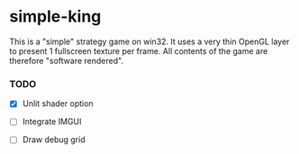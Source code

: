 # simple-king

This is a "simple" strategy game on win32. 
It uses a very thin OpenGL layer to present 1 fullscreen texture per frame. 
All contents of the game are therefore "software rendered". 


### TODO

- [x] Unlit shader option
- [ ] Integrate IMGUI
- [ ] Draw debug grid
 


